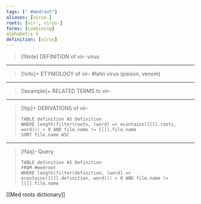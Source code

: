 ```yaml
---
tags: [" #medroot"]
aliases: [virus-]
roots: [vir-, virus-]
forms: [combining]
alphabet:: V
definition: [virus]
---
```

>[!Note] DEFINITION of vir-
>virus
_____
>[!info]+ ETYMOLOGY of vir-
>#latin virus (poison, venom)
_____
>[!example]+ RELATED TERMS to vir-
>
_____
>[!tip]+ DERIVATIONS of vir-
>```dataview
>TABLE definition AS Definition 
>WHERE length(filter(roots, (word) => econtains([[]].roots, word))) > 0 AND file.name != [[]].file.name
>SORT file.name ASC
>```
---
>[!faq]- Query
>```dataview
>TABLE definition AS Definition
>FROM #medroot
>WHERE length(filter(definition, (word) => econtains([[]].definition, word))) > 0 AND file.name != [[]].file.name
>```

[[Med roots dictionary]]